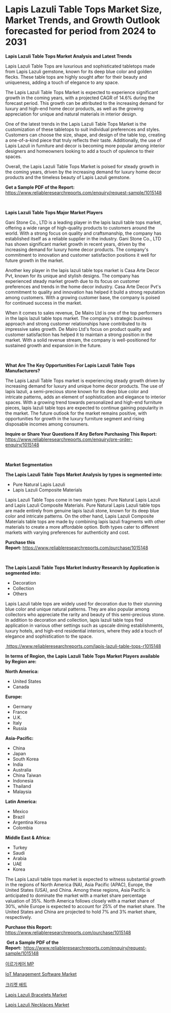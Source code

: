 <p><h1>Lapis Lazuli Table Tops Market Size, Market Trends, and Growth Outlook forecasted for period from 2024 to 2031</h1></p><p><strong>Lapis Lazuli Table Tops Market Analysis and Latest Trends</strong></p>
<p><p>Lapis Lazuli Table Tops are luxurious and sophisticated tabletops made from Lapis Lazuli gemstone, known for its deep blue color and golden flecks. These table tops are highly sought after for their beauty and uniqueness, adding a touch of elegance to any space.</p><p>The Lapis Lazuli Table Tops Market is expected to experience significant growth in the coming years, with a projected CAGR of 14.6% during the forecast period. This growth can be attributed to the increasing demand for luxury and high-end home decor products, as well as the growing appreciation for unique and natural materials in interior design.</p><p>One of the latest trends in the Lapis Lazuli Table Tops Market is the customization of these tabletops to suit individual preferences and styles. Customers can choose the size, shape, and design of the table top, creating a one-of-a-kind piece that truly reflects their taste. Additionally, the use of Lapis Lazuli in furniture and decor is becoming more popular among interior designers and homeowners looking to add a touch of opulence to their spaces.</p><p>Overall, the Lapis Lazuli Table Tops Market is poised for steady growth in the coming years, driven by the increasing demand for luxury home decor products and the timeless beauty of Lapis Lazuli gemstone.</p></p>
<p><strong>Get a Sample PDF of the Report:&nbsp;</strong> <a href="https://www.reliableresearchreports.com/enquiry/request-sample/1015148">https://www.reliableresearchreports.com/enquiry/request-sample/1015148</a></p>
<p>&nbsp;</p>
<p><strong>Lapis Lazuli Table Tops Major Market Players</strong></p>
<p><p>Gani Stone Co., LTD is a leading player in the lapis lazuli table tops market, offering a wide range of high-quality products to customers around the world. With a strong focus on quality and craftsmanship, the company has established itself as a reliable supplier in the industry. Gani Stone Co., LTD has shown significant market growth in recent years, driven by the increasing demand for luxury home decor products. The company's commitment to innovation and customer satisfaction positions it well for future growth in the market.</p><p>Another key player in the lapis lazuli table tops market is Casa Arte Decor Pvt, known for its unique and stylish designs. The company has experienced steady market growth due to its focus on customer preferences and trends in the home decor industry. Casa Arte Decor Pvt's commitment to quality and innovation has helped it build a strong reputation among customers. With a growing customer base, the company is poised for continued success in the market.</p><p>When it comes to sales revenue, De Mairo Ltd is one of the top performers in the lapis lazuli table tops market. The company's strategic business approach and strong customer relationships have contributed to its impressive sales growth. De Mairo Ltd's focus on product quality and customer satisfaction has helped it to maintain a strong position in the market. With a solid revenue stream, the company is well-positioned for sustained growth and expansion in the future.</p></p>
<p>&nbsp;</p>
<p><strong>What Are The Key Opportunities For Lapis Lazuli Table Tops Manufacturers?</strong></p>
<p><p>The Lapis Lazuli Table Tops market is experiencing steady growth driven by increasing demand for luxury and unique home decor products. The use of lapis lazuli, a semi-precious stone known for its deep blue color and intricate patterns, adds an element of sophistication and elegance to interior spaces. With a growing trend towards personalized and high-end furniture pieces, lapis lazuli table tops are expected to continue gaining popularity in the market. The future outlook for the market remains positive, with opportunities for growth in the luxury furniture segment and rising disposable incomes among consumers.</p></p>
<p><strong>Inquire or Share Your Questions If Any Before Purchasing This Report:</strong> <a href="https://www.reliableresearchreports.com/enquiry/pre-order-enquiry/1015148">https://www.reliableresearchreports.com/enquiry/pre-order-enquiry/1015148</a></p>
<p>&nbsp;</p>
<p><strong>Market Segmentation</strong></p>
<p><strong>The Lapis Lazuli Table Tops Market Analysis by types is segmented into:</strong></p>
<p><ul><li>Pure Natural Lapis Lazuli</li><li>Lapis Lazuli Composite Materials</li></ul></p>
<p><p>Lapis Lazuli Table Tops come in two main types: Pure Natural Lapis Lazuli and Lapis Lazuli Composite Materials. Pure Natural Lapis Lazuli table tops are made entirely from genuine lapis lazuli stone, known for its deep blue color and intricate patterns. On the other hand, Lapis Lazuli Composite Materials table tops are made by combining lapis lazuli fragments with other materials to create a more affordable option. Both types cater to different markets with varying preferences for authenticity and cost.</p></p>
<p><strong>Purchase this Report:&nbsp;</strong><a href="https://www.reliableresearchreports.com/purchase/1015148">https://www.reliableresearchreports.com/purchase/1015148</a></p>
<p>&nbsp;</p>
<p><strong>The Lapis Lazuli Table Tops Market Industry Research by Application is segmented into:</strong></p>
<p><ul><li>Decoration</li><li>Collection</li><li>Others</li></ul></p>
<p><p>Lapis Lazuli table tops are widely used for decoration due to their stunning blue color and unique natural patterns. They are also popular among collectors who appreciate the rarity and beauty of this semi-precious stone. In addition to decoration and collection, lapis lazuli table tops find application in various other settings such as upscale dining establishments, luxury hotels, and high-end residential interiors, where they add a touch of elegance and sophistication to the space.</p></p>
<p><a href="https://www.reliableresearchreports.com/lapis-lazuli-table-tops-r1015148">&nbsp;https://www.reliableresearchreports.com/lapis-lazuli-table-tops-r1015148</a></p>
<p><strong>In terms of Region, the Lapis Lazuli Table Tops Market Players available by Region are:</strong></p>
<p>
    <p> <strong> North America: </strong>
        <ul>
            <li>United States</li>
            <li>Canada</li>
        </ul>
        </p> 
    <p> <strong> Europe: </strong>
        <ul>
            <li>Germany</li>
            <li>France</li>
            <li>U.K.</li>
            <li>Italy</li>
            <li>Russia</li>
        </ul>
        </p> 
    <p> <strong> Asia-Pacific: </strong>
        <ul>
            <li>China</li>
            <li>Japan</li>
            <li>South Korea</li>
            <li>India</li>
            <li>Australia</li>
            <li>China Taiwan</li>
            <li>Indonesia</li>
            <li>Thailand</li>
            <li>Malaysia</li>
        </ul>
        </p> 
    <p> <strong> Latin America: </strong>
        <ul>
            <li>Mexico</li>
            <li>Brazil</li>
            <li>Argentina Korea</li>
            <li>Colombia</li>
        </ul>
        </p> 
    <p> <strong> Middle East & Africa: </strong>
        <ul>
            <li>Turkey</li>
            <li>Saudi</li>
            <li>Arabia</li>
            <li>UAE</li>
            <li>Korea</li>
        </ul>
    </p>
    </p>
<p><p>The Lapis Lazuli table tops market is expected to witness substantial growth in the regions of North America (NA), Asia Pacific (APAC), Europe, the United States (USA), and China. Among these regions, Asia Pacific is anticipated to dominate the market with a market share percentage valuation of 35%. North America follows closely with a market share of 30%, while Europe is expected to account for 25% of the market share. The United States and China are projected to hold 7% and 3% market share, respectively.</p></p>
<p><strong>Purchase this Report: </strong><a href="https://www.reliableresearchreports.com/purchase/1015148">https://www.reliableresearchreports.com/purchase/1015148</a></p>
<p>&nbsp;<strong>Get a Sample PDF of the Report:&nbsp;&nbsp;</strong><a href="https://www.reliableresearchreports.com/enquiry/request-sample/1015148">https://www.reliableresearchreports.com/enquiry/request-sample/1015148</a></p>
<p><strong></strong></p>
<p><p><a href="https://github.com/iansanftyord09878/Market-Research-Report-List-1/blob/main/725363849493.md">이르가케어 MP</a></p><p><a href="https://www.linkedin.com/pulse/iot-management-software-market-size-outlook-forecast-2024-2031-iga0e">IoT Management Software Market</a></p><p><a href="https://github.com/TitusBoyer1/Market-Research-Report-List-1/blob/main/507515249494.md">크리켓 배트</a></p><p><a href="https://github.com/brentleyjimmiealvaradoz4l1rea/Market-Research-Report-List-2/blob/main/lapis-lazuli-bracelets-market.md">Lapis Lazuli Bracelets Market</a></p><p><a href="https://github.com/eeaveuhhh/Market-Research-Report-List-2/blob/main/lapis-lazuli-necklaces-market.md">Lapis Lazuli Necklaces Market</a></p></p>